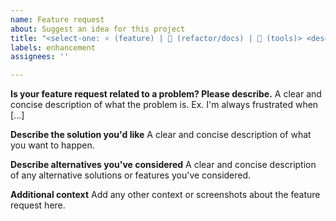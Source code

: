 ```yaml
---
name: Feature request
about: Suggest an idea for this project
title: "<select-one: ⭐ (feature) | 🔎 (refactor/docs) | 🔧 (tools)> <descriptive title here>"
labels: enhancement
assignees: ''

---
```


**Is your feature request related to a problem? Please describe.**
A clear and concise description of what the problem is. Ex. I'm always frustrated when [...]

**Describe the solution you'd like**
A clear and concise description of what you want to happen.

**Describe alternatives you've considered**
A clear and concise description of any alternative solutions or features you've considered.

**Additional context**
Add any other context or screenshots about the feature request here.
